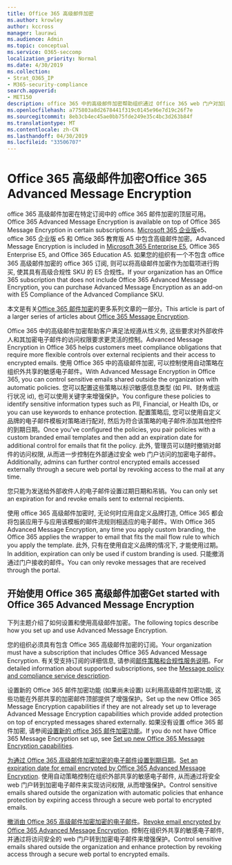 ```yaml
---
title: Office 365 高级邮件加密
ms.author: krowley
author: kccross
manager: laurawi
ms.audience: Admin
ms.topic: conceptual
ms.service: O365-seccomp
localization_priority: Normal
ms.date: 4/30/2019
ms.collection:
- Strat_O365_IP
- M365-security-compliance
search.appverid:
- MET150
description: office 365 中的高级邮件加密帮助组织通过 Office 365 web 门户对加密电子邮件的访问权限过期并撤消访问权限, 从而帮助组织满足其合规性义务。
ms.openlocfilehash: a775803a8d2678441f319c0145e96e7d19c26f7e
ms.sourcegitcommit: 8eb3cb4ec45ae0bb75fde249e35c4bc3d263b84f
ms.translationtype: MT
ms.contentlocale: zh-CN
ms.lasthandoff: 04/30/2019
ms.locfileid: "33506707"
---
```

# <a name="office-365-advanced-message-encryption"></a><span data-ttu-id="72884-103">Office 365 高级邮件加密</span><span class="sxs-lookup"><span data-stu-id="72884-103">Office 365 Advanced Message Encryption</span></span>

<span data-ttu-id="72884-104">office 365 高级邮件加密在特定订阅中的 office 365 邮件加密的顶层可用。</span><span class="sxs-lookup"><span data-stu-id="72884-104">Office 365 Advanced Message Encryption is available on top of Office 365 Message Encryption in certain subscriptions.</span></span> <span data-ttu-id="72884-105">[Microsoft 365 企业版](https://www.microsoft.com/microsoft-365/enterprise/home)e5、office 365 企业版 e5 和 Office 365 教育版 A5 中包含高级邮件加密。</span><span class="sxs-lookup"><span data-stu-id="72884-105">Advanced Message Encryption is included in [Microsoft 365 Enterprise E5](https://www.microsoft.com/microsoft-365/enterprise/home), Office 365 Enterprise E5, and Office 365 Education A5.</span></span> <span data-ttu-id="72884-106">如果您的组织有一个不包含 office 365 高级邮件加密的 office 365 订阅, 则可以将高级邮件加密作为加载项进行购买, 使其具有高级合规性 SKU 的 E5 合规性。</span><span class="sxs-lookup"><span data-stu-id="72884-106">If your organization has an Office 365 subscription that does not include Office 365 Advanced Message Encryption, you can purchase Advanced Message Encryption as an add-on with E5 Compliance of the Advanced Compliance SKU.</span></span>

<span data-ttu-id="72884-107">本文是有关[Office 365 邮件加密](ome.md)的更多系列文章的一部分。</span><span class="sxs-lookup"><span data-stu-id="72884-107">This article is part of a larger series of articles about [Office 365 Message Encryption](ome.md).</span></span>

<span data-ttu-id="72884-108">Office 365 中的高级邮件加密帮助客户满足法规遵从性义务, 这些要求对外部收件人和其加密电子邮件的访问权限要求更灵活的控制。</span><span class="sxs-lookup"><span data-stu-id="72884-108">Advanced Message Encryption in Office 365 helps customers meet compliance obligations that require more flexible controls over external recipients and their access to encrypted emails.</span></span> <span data-ttu-id="72884-109">使用 Office 365 中的高级邮件加密, 可以控制使用自动策略在组织外共享的敏感电子邮件。</span><span class="sxs-lookup"><span data-stu-id="72884-109">With Advanced Message Encryption in Office 365, you can control sensitive emails shared outside the organization with automatic policies.</span></span> <span data-ttu-id="72884-110">您可以配置这些策略以标识敏感信息类型 (如 PII、财务或运行状况 id), 也可以使用关键字来增强保护。</span><span class="sxs-lookup"><span data-stu-id="72884-110">You configure these policies to identify sensitive information types such as PII, Financial, or Health IDs, or you can use keywords to enhance protection.</span></span> <span data-ttu-id="72884-111">配置策略后, 您可以使用自定义品牌的电子邮件模板对策略进行配对, 然后为符合该策略的电子邮件添加其他控件的到期日期。</span><span class="sxs-lookup"><span data-stu-id="72884-111">Once you've configured the policies, you pair policies with a custom branded email templates and then add an expiration date for additional control for emails that fit the policy.</span></span> <span data-ttu-id="72884-112">此外, 管理员可以随时撤销对邮件的访问权限, 从而进一步控制在外部通过安全 web 门户访问的加密电子邮件。</span><span class="sxs-lookup"><span data-stu-id="72884-112">Additionally, admins can further control encrypted emails accessed externally through a secure web portal by revoking access to the mail at any time.</span></span>

<span data-ttu-id="72884-113">您只能为发送给外部收件人的电子邮件设置过期日期和吊销。</span><span class="sxs-lookup"><span data-stu-id="72884-113">You can only set an expiration for and revoke emails  sent to external recipients.</span></span>

<span data-ttu-id="72884-114">使用 office 365 高级邮件加密时, 无论何时应用自定义品牌打造, Office 365 都会将包装应用于与应用该模板的邮件流规则相适应的电子邮件。</span><span class="sxs-lookup"><span data-stu-id="72884-114">With Office 365 Advanced Message Encryption, any time you apply custom branding, the Office 365 applies the wrapper to email that fits the mail flow rule to which you apply the template.</span></span> <span data-ttu-id="72884-115">此外, 只有在使用自定义品牌的情况下, 才能使用过期。</span><span class="sxs-lookup"><span data-stu-id="72884-115">In addition, expiration can only be used if custom branding is used.</span></span> <span data-ttu-id="72884-116">只能撤消通过门户接收的邮件。</span><span class="sxs-lookup"><span data-stu-id="72884-116">You can only revoke messages that are received through the portal.</span></span>

## <a name="get-started-with-office-365-advanced-message-encryption"></a><span data-ttu-id="72884-117">开始使用 Office 365 高级邮件加密</span><span class="sxs-lookup"><span data-stu-id="72884-117">Get started with Office 365 Advanced Message Encryption</span></span>

<span data-ttu-id="72884-118">下列主题介绍了如何设置和使用高级邮件加密。</span><span class="sxs-lookup"><span data-stu-id="72884-118">The following topics describe how you set up and use Advanced Message Encryption.</span></span>

<span data-ttu-id="72884-119">您的组织必须具有包含 Office 365 高级邮件加密的订阅。</span><span class="sxs-lookup"><span data-stu-id="72884-119">Your organization must have a subscription that includes Office 365 Advanced Message Encryption.</span></span> <span data-ttu-id="72884-120">有关受支持订阅的详细信息, 请参阅[邮件策略和合规性服务说明](https://docs.microsoft.com/en-us/office365/servicedescriptions/exchange-online-service-description/message-policy-and-compliance)。</span><span class="sxs-lookup"><span data-stu-id="72884-120">For detailed information about supported subscriptions, see the [Message policy and compliance service description](https://docs.microsoft.com/en-us/office365/servicedescriptions/exchange-online-service-description/message-policy-and-compliance).</span></span>

<span data-ttu-id="72884-121">设置新的 Office 365 邮件加密功能 (如果尚未设置) 以利用高级邮件加密功能, 这些功能在外部共享的加密邮件顶部提供了增强保护。</span><span class="sxs-lookup"><span data-stu-id="72884-121">Set up the new Office 365 Message Encryption capabilities if they are not already set up to leverage Advanced Message Encryption capabilities which provide added protection on top of encrypted messages shared externally.</span></span> <span data-ttu-id="72884-122">如果没有设置 office 365 邮件加密, 请参阅[设置新的 office 365 邮件加密功能](set-up-new-message-encryption-capabilities.md)。</span><span class="sxs-lookup"><span data-stu-id="72884-122">If you do not have Office 365 Message Encryption set up, see [Set up new Office 365 Message Encryption capabilities](set-up-new-message-encryption-capabilities.md).</span></span>

<span data-ttu-id="72884-123">[为通过 Office 365 高级邮件加密加密的电子邮件设置到期日期](ome-advanced-expiration.md)。</span><span class="sxs-lookup"><span data-stu-id="72884-123">[Set an expiration date for email encrypted by Office 365 Advanced Message Encryption](ome-advanced-expiration.md).</span></span> <span data-ttu-id="72884-124">使用自动策略控制在组织外部共享的敏感电子邮件, 从而通过将安全 web 门户转到加密电子邮件来实现访问权限, 从而增强保护。</span><span class="sxs-lookup"><span data-stu-id="72884-124">Control sensitive emails shared outside the organization with automatic policies that enhance protection by expiring access through a secure web portal to encrypted emails.</span></span>

<span data-ttu-id="72884-125">[撤消由 Office 365 高级邮件加密加密的电子邮件](revoke-ome-encrypted-mail.md)。</span><span class="sxs-lookup"><span data-stu-id="72884-125">[Revoke email encrypted by Office 365 Advanced Message Encryption](revoke-ome-encrypted-mail.md).</span></span> <span data-ttu-id="72884-126">控制在组织外共享的敏感电子邮件, 并通过将访问安全的 web 门户转到加密电子邮件来增强保护。</span><span class="sxs-lookup"><span data-stu-id="72884-126">Control sensitive emails shared outside the organization and enhance protection by revoking access through a secure web portal to encrypted emails.</span></span>  